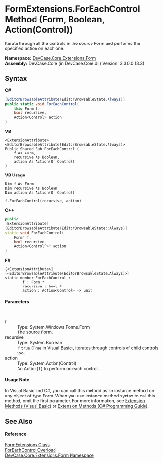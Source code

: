 # FormExtensions.ForEachControl Method (Form, Boolean, Action(Control))
 

Iterate through all the controls in the source Form and performs the specified action on each one.

**Namespace:**&nbsp;<a href="N_DevCase_Core_Extensions_Form">DevCase.Core.Extensions.Form</a><br />**Assembly:**&nbsp;DevCase.Core (in DevCase.Core.dll) Version: 3.3.0.0 (3.3)

## Syntax

**C#**<br />
``` C#
[EditorBrowsableAttribute(EditorBrowsableState.Always)]
public static void ForEachControl(
	this Form f,
	bool recursive,
	Action<Control> action
)
```

**VB**<br />
``` VB
<ExtensionAttribute>
<EditorBrowsableAttribute(EditorBrowsableState.Always)>
Public Shared Sub ForEachControl ( 
	f As Form,
	recursive As Boolean,
	action As Action(Of Control)
)
```

**VB Usage**<br />
``` VB Usage
Dim f As Form
Dim recursive As Boolean
Dim action As Action(Of Control)

f.ForEachControl(recursive, action)
```

**C++**<br />
``` C++
public:
[ExtensionAttribute]
[EditorBrowsableAttribute(EditorBrowsableState::Always)]
static void ForEachControl(
	Form^ f, 
	bool recursive, 
	Action<Control^>^ action
)
```

**F#**<br />
``` F#
[<ExtensionAttribute>]
[<EditorBrowsableAttribute(EditorBrowsableState.Always)>]
static member ForEachControl : 
        f : Form * 
        recursive : bool * 
        action : Action<Control> -> unit 

```


#### Parameters
&nbsp;<dl><dt>f</dt><dd>Type: System.Windows.Forms.Form<br />The source Form.</dd><dt>recursive</dt><dd>Type: System.Boolean<br />If `true` (`True` in Visual Basic), iterates through controls of child controls too.</dd><dt>action</dt><dd>Type: System.Action(Control)<br />An Action(T) to perform on each control.</dd></dl>

#### Usage Note
In Visual Basic and C#, you can call this method as an instance method on any object of type Form. When you use instance method syntax to call this method, omit the first parameter. For more information, see <a href="https://docs.microsoft.com/dotnet/visual-basic/programming-guide/language-features/procedures/extension-methods">Extension Methods (Visual Basic)</a> or <a href="https://docs.microsoft.com/dotnet/csharp/programming-guide/classes-and-structs/extension-methods">Extension Methods (C# Programming Guide)</a>.

## See Also


#### Reference
<a href="T_DevCase_Core_Extensions_Form_FormExtensions">FormExtensions Class</a><br /><a href="Overload_DevCase_Core_Extensions_Form_FormExtensions_ForEachControl">ForEachControl Overload</a><br /><a href="N_DevCase_Core_Extensions_Form">DevCase.Core.Extensions.Form Namespace</a><br />